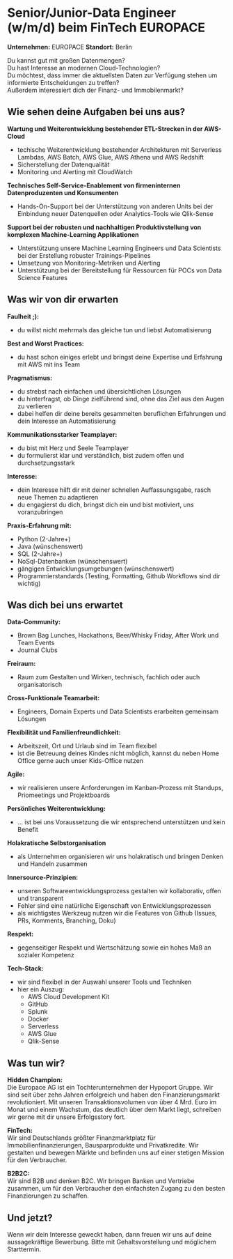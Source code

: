 # Senior/Junior-Data Engineer (w/m/d) beim FinTech EUROPACE

**Unternehmen:** EUROPACE **Standort:** Berlin

Du kannst gut mit großen Datenmengen?  
Du hast Interesse an modernen Cloud-Technologien?  
Du möchtest, dass immer die aktuellsten Daten zur Verfügung stehen um informierte Entscheidungen zu treffen?  
Außerdem interessiert dich der Finanz- und Immobilenmarkt?

## Wie sehen deine Aufgaben bei uns aus?

**Wartung und Weiterentwicklung bestehender ETL-Strecken in der AWS-Cloud**  
- techische Weiterentwicklung bestehender Architekturen mit Serverless Lambdas, AWS Batch, AWS Glue, AWS Athena und AWS Redshift  
- Sicherstellung der Datenqualität  
- Monitoring und Alerting mit CloudWatch  

**Technisches Self-Service-Enablement von firmeninternen Datenproduzenten und Konsumenten**  
- Hands-On-Support bei der Unterstützung von anderen Units bei der Einbindung neuer Datenquellen oder Analytics-Tools wie Qlik-Sense   

**Support bei der robusten und nachhaltigen Produktivstellung von komplexen Machine-Learning Applikationen**  
- Unterstützung unsere Machine Learning Engineers und Data Scientists bei der Erstellung robuster Trainings-Pipelines  
- Umsetzung von Monitoring-Metriken und Alerting  
- Unterstützung bei der Bereitstellung für Ressourcen für POCs von Data Science Features  

## Was wir von dir erwarten

**Faulheit ;):**  
- du willst nicht mehrmals das gleiche tun und liebst Automatisierung

**Best and Worst Practices:**  
- du hast schon einiges erlebt und bringst deine Expertise und Erfahrung mit AWS mit ins Team

**Pragmatismus:**  
- du strebst nach einfachen und übersichtlichen Lösungen  
- du hinterfragst, ob Dinge zielführend sind, ohne das Ziel aus den Augen zu verlieren  
- dabei helfen dir deine bereits gesammelten beruflichen Erfahrungen und dein Interesse an Automatisierung  

**Kommunikationsstarker Teamplayer:**  
- du bist mit Herz und Seele Teamplayer  
- du formulierst klar und verständlich, bist zudem offen und durchsetzungsstark  

**Interesse:**  
- dein Interesse hilft dir mit deiner schnellen Auffassungsgabe, rasch neue Themen zu adaptieren  
- du engagierst du dich, bringst dich ein und bist motiviert, uns voranzubringen  

**Praxis-Erfahrung mit:**  
- Python (2-Jahre+)  
- Java (wünschenswert)  
- SQL (2-Jahre+)  
- NoSql-Datenbanken (wünschenswert)  
- gängigen Entwicklungsumgebungen (wünschenswert)  
- Programmierstandards (Testing, Formatting, Github Workflows sind dir wichtig)


## Was dich bei uns erwartet  

**Data-Community:**  
- Brown Bag Lunches, Hackathons, Beer/Whisky Friday, After Work und Team Events  
- Journal Clubs

**Freiraum:**  
- Raum zum Gestalten und Wirken, technisch, fachlich oder auch organisatorisch  

**Cross-Funktionale Teamarbeit:**  
- Engineers, Domain Experts und Data Scientists erarbeiten gemeinsam Lösungen  

**Flexibilität und Familienfreundlichkeit:**  
- Arbeitszeit, Ort und Urlaub sind im Team flexibel  
- ist die Betreuung deines Kindes nicht möglich, kannst du neben Home Office gerne auch unser Kids-Office nutzen

**Agile:**  
- wir realisieren unsere Anforderungen im Kanban-Prozess mit Standups, Priomeetings und Projektboards  

**Persönliches Weiterentwicklung:**  
- ... ist bei uns Voraussetzung die wir entsprechend unterstützen und kein Benefit  

**Holakratische Selbstorganisation**  
- als Unternehmen organisieren wir uns holakratisch und bringen Denken und Handeln zusammen

**Innersource-Prinzipien:**  
- unseren Softwareentwicklungsprozess gestalten wir kollaborativ, offen und transparent  
- Fehler sind eine natürliche Eigenschaft von Entwicklungsprozessen  
- als wichtigstes Werkzeug nutzen wir die Features von Github (Issues, PRs, Komments, Branching, Doku)  

**Respekt:**  
- gegenseitiger Respekt und Wertschätzung sowie ein hohes Maß an sozialer Kompetenz  

**Tech-Stack:**  
- wir sind flexibel in der Auswahl unserer Tools und Techniken  
- hier ein Auszug:  
  - AWS Cloud Development Kit  
  - GitHub  
  - Splunk  
  - Docker  
  - Serverless  
  - AWS Glue  
  - Qlik-Sense  

## Was tun wir?  
**Hidden Champion:**  
Die Europace AG ist ein Tochterunternehmen der Hypoport Gruppe. Wir sind seit über zehn Jahren erfolgreich und haben den Finanzierungsmarkt revolutioniert. Mit unseren Transaktionsvolumen von über 4 Mrd. Euro im Monat und einem Wachstum, das deutlich über dem Markt liegt, schreiben wir gerne mit dir unsere Erfolgsstory fort.

**FinTech:**  
Wir sind Deutschlands größter Finanzmarktplatz für Immobilienfinanzierungen, Bausparprodukte und Privatkredite. Wir gestalten und bewegen Märkte und befinden uns auf einer stetigen Mission für den Verbraucher.

**B2B2C:**  
Wir sind B2B und denken B2C. Wir bringen Banken und Vertriebe zusammen, um für den Verbraucher den einfachsten Zugang zu den besten Finanzierungen zu schaffen.


## Und jetzt?  
Wenn wir dein Interesse geweckt haben, dann freuen wir uns auf deine aussagekräftige Bewerbung. Bitte mit Gehaltsvorstellung und möglichem Starttermin.  

